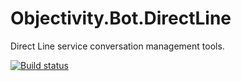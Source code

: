 # Objectivity.Bot.DirectLine
Direct Line service conversation management tools.

[![Build status](https://ci.appveyor.com/api/projects/status/hi31c151ibtji7et?svg=true)](https://ci.appveyor.com/project/ObjectivityAdminsTeam/bot-directline)